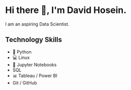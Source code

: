 # Hi there 👋, I'm David Hosein.

I am an aspiring Data Scientist.

## Technology Skills
* 🐍 Python
* 💻 Linux
* 📕 Jupyter Notebooks
* SQL 
* 📊 Tableau / Power BI
* Git / GitHub
